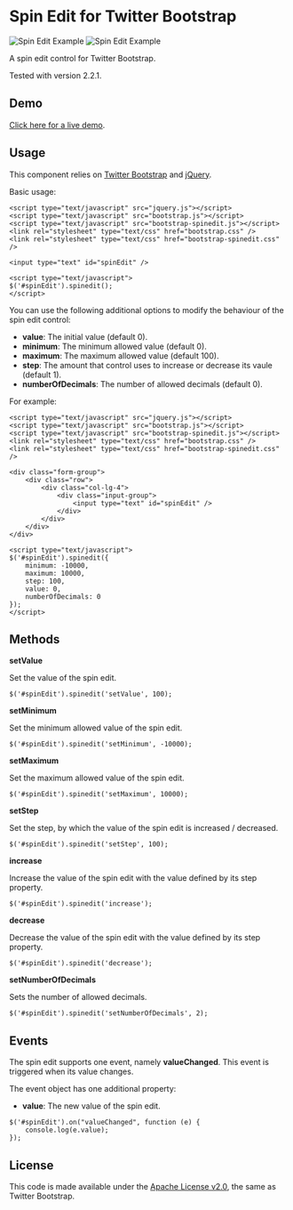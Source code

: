 # Spin Edit for Twitter Bootstrap

![Spin Edit Example](http://geersch.github.com/bootstrap-spinedit/images/spinedit.png)
![Spin Edit Example](http://geersch.github.com/bootstrap-spinedit/images/spineditfloat.png)

A spin edit control for Twitter Bootstrap.

Tested with version 2.2.1.

## Demo

[Click here for a live demo](http://geersch.github.com/bootstrap-spinedit/demo.html).

## Usage

This component relies on [Twitter Bootstrap](http://twitter.github.com/bootstrap/) and [jQuery](http://jquery.com/).

Basic usage:

```
<script type="text/javascript" src="jquery.js"></script>
<script type="text/javascript" src="bootstrap.js"></script>
<script type="text/javascript" src="bootstrap-spinedit.js"></script>
<link rel="stylesheet" type="text/css" href="bootstrap.css" />
<link rel="stylesheet" type="text/css" href="bootstrap-spinedit.css" />

<input type="text" id="spinEdit" />

<script type="text/javascript">
$('#spinEdit').spinedit();
</script>
```

You can use the following additional options to modify the behaviour of the spin edit control:

* **value**: The initial value (default 0).
* **minimum**: The minimum allowed value (default 0).
* **maximum**: The maximum allowed value (default 100).
* **step**: The amount that control uses to increase or decrease its vaule (default 1).
* **numberOfDecimals**: The number of allowed decimals (default 0).

For example:

```
<script type="text/javascript" src="jquery.js"></script>
<script type="text/javascript" src="bootstrap.js"></script>
<script type="text/javascript" src="bootstrap-spinedit.js"></script>
<link rel="stylesheet" type="text/css" href="bootstrap.css" />
<link rel="stylesheet" type="text/css" href="bootstrap-spinedit.css" />

<div class="form-group">
	<div class="row">
		<div class="col-lg-4">
		    <div class="input-group">
				<input type="text" id="spinEdit" />
			</div>
		</div>
	</div>
</div>

<script type="text/javascript">
$('#spinEdit').spinedit({
    minimum: -10000,
    maximum: 10000,
    step: 100,
    value: 0,
    numberOfDecimals: 0
});
</script>
```

## Methods

**setValue**

Set the value of the spin edit.

```
$('#spinEdit').spinedit('setValue', 100);
```

**setMinimum**

Set the minimum allowed value of the spin edit.

```
$('#spinEdit').spinedit('setMinimum', -10000);
```

**setMaximum**

Set the maximum allowed value of the spin edit.

```
$('#spinEdit').spinedit('setMaximum', 10000);
```

**setStep**

Set the step, by which the value of the spin edit is increased / decreased.

```
$('#spinEdit').spinedit('setStep', 100);
```

**increase**

Increase the value of the spin edit with the value defined by its step property.

```
$('#spinEdit').spinedit('increase');
```

**decrease**

Decrease the value of the spin edit with the value defined by its step property.

```
$('#spinEdit').spinedit('decrease');
```

**setNumberOfDecimals**

Sets the number of allowed decimals.

```
$('#spinEdit').spinedit('setNumberOfDecimals', 2);
```

## Events

The spin edit supports one event, namely **valueChanged**. This event is triggered when its value changes.

The event object has one additional property:

* **value**: The new value of the spin edit.

```
$('#spinEdit').on("valueChanged", function (e) {
    console.log(e.value);
});
```

## License

This code is made available under the [Apache License v2.0](http://www.apache.org/licenses/LICENSE-2.0), 
the same as Twitter Bootstrap.
